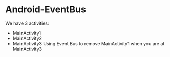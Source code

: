 # Android-EventBus

We have 3 activities:
- MainActivity1
- MainActivity2
- MainActivity3
Using Event Bus to remove MainActivity1 when you are at MainActivity3
